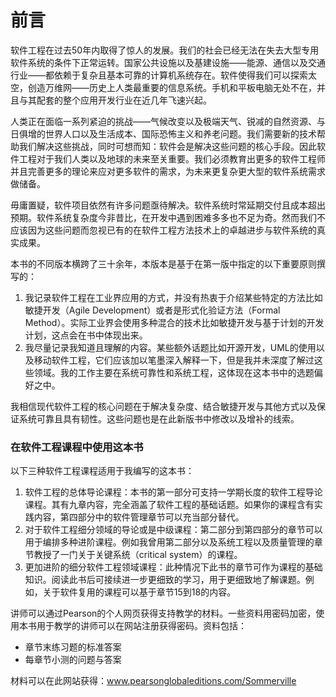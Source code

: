 # 前言

软件工程在过去50年内取得了惊人的发展。我们的社会已经无法在失去大型专用软件系统的条件下正常运转。国家公共设施以及基建设施——能源、通信以及交通行业——都依赖于复杂且基本可靠的计算机系统存在。软件使得我们可以探索太空，创造万维网——历史上人类最重要的信息系统。手机和平板电脑无处不在，并且与其配套的整个应用开发行业在近几年飞速兴起。

人类正在面临一系列紧迫的挑战——气候改变以及极端天气、锐减的自然资源、与日俱增的世界人口以及生活成本、国际恐怖主义和养老问题。我们需要新的技术帮助我们解决这些挑战，同时可想而知：软件会是解决这些问题的核心手段。因此软件工程对于我们人类以及地球的未来至关重要。我们必须教育出更多的软件工程师并且完善更多的理论来应对更多软件的需求，为未来更复杂更大型的软件系统需求做储备。

毋庸置疑，软件项目依然有许多问题亟待解决。软件系统时常延期交付且成本超出预期。软件系统复杂度今非昔比，在开发中遇到困难多多也不足为奇。然而我们不应该因为这些问题而忽视已有的在软件工程方法技术上的卓越进步与软件系统的真实成果。

本书的不同版本横跨了三十余年，本版本是基于在第一版中指定的以下重要原则撰写的：

1. 我记录软件工程在工业界应用的方式，并没有热衷于介绍某些特定的方法比如敏捷开发（Agile Development）或者是形式化验证方法（Formal Method）。实际工业界会使用多种混合的技术比如敏捷开发与基于计划的开发计划，这点会在书中体现出来。
2. 我尽量记录我知道且理解的内容。某些额外话题比如开源开发，UML的使用以及移动软件工程，它们应该加以笔墨深入解释一下，但是我并未深度了解过这些领域。我的工作主要在系统可靠性和系统工程，这体现在这本书中的选题偏好之中。

我相信现代软件工程的核心问题在于解决复杂度、结合敏捷开发与其他方式以及保证系统可靠且具有韧性。这些问题也是在此新版书中修改以及增补的线索。

### 在软件工程课程中使用这本书

以下三种软件工程课程适用于我编写的这本书：

1. 软件工程的总体导论课程：本书的第一部分可支持一学期长度的软件工程导论课程。其有九章内容，完全涵盖了软件工程的基础话题。如果你的课程含有实践内容，第四部分中的软件管理章节可以充当部分替代。
2. 对于软件工程细分领域的导论或是中级课程：第二部分到第四部分的章节可以用于编排多种进阶课程。例如我曾用第二部分以及系统工程以及质量管理的章节教授了一门关于关键系统（critical system）的课程。
3. 更加进阶的细分软件工程领域课程：此种情况下此书的章节可作为课程的基础知识。阅读此书后可接续进一步更细致的学习，用于更细致地了解课题。例如，关于软件复用的课程可以基于章节15到18的内容。

讲师可以通过Pearson的个人网页获得支持教学的材料。一些资料用密码加密，使用本书用于教学的讲师可以在网站注册获得密码。资料包括：

* 章节末练习题的标准答案
* 每章节小测的问题与答案

材料可以在此网站获得：www.pearsonglobaleditions.com/Sommerville
